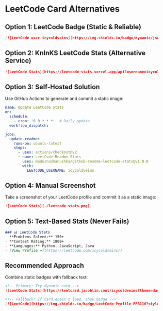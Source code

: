 # LeetCode Card Alternatives

## Option 1: LeetCode Badge (Static & Reliable)
```markdown
[![LeetCode user icycoldveins](https://img.shields.io/badge/dynamic/json?style=for-the-badge&labelColor=black&color=%23ffa116&label=Solved&query=solvedOverTotal&url=https%3A%2F%2Fleetcode-badge.vercel.app%2Fapi%2Fusers%2Ficycoldveins&logo=leetcode&logoColor=yellow)](https://leetcode.com/icycoldveins/)
```

## Option 2: KnlnKS LeetCode Stats (Alternative Service)
```markdown
![LeetCode Stats](https://leetcode-stats.vercel.app/api?username=icycoldveins&theme=dark)
```

## Option 3: Self-Hosted Solution
Use GitHub Actions to generate and commit a static image:
```yaml
name: Update LeetCode Stats
on:
  schedule:
    - cron: '0 0 * * *'  # Daily update
  workflow_dispatch:

jobs:
  update-readme:
    runs-on: ubuntu-latest
    steps:
      - uses: actions/checkout@v2
      - name: LeetCode Readme Stats
        uses: madushadhanushka/github-readme-leetcode-stats@v1.0.0
        with:
          LEETCODE_USERNAME: icycoldveins
```

## Option 4: Manual Screenshot
Take a screenshot of your LeetCode profile and commit it as a static image:
```markdown
![LeetCode Stats](./leetcode-stats.png)
```

## Option 5: Text-Based Stats (Never Fails)
```markdown
### 📊 LeetCode Stats
- **Problems Solved:** 150+
- **Contest Rating:** 1800+
- **Languages:** Python, JavaScript, Java
- [View Profile →](https://leetcode.com/icycoldveins/)
```

## Recommended Approach
Combine static badges with fallback text:
```markdown
<!-- Primary: Try dynamic card -->
![LeetCode Stats](https://leetcard.jacoblin.cool/icycoldveins?theme=dark&font=source_code_pro&ext=heatmap)

<!-- Fallback: If card doesn't load, show badge -->
[![LeetCode](https://img.shields.io/badge/LeetCode-Profile-FFA116?style=for-the-badge&logo=leetcode)](https://leetcode.com/icycoldveins/)
```